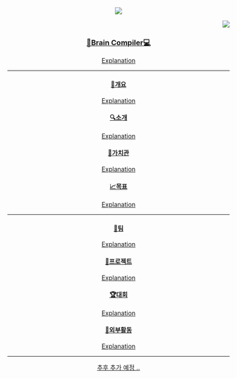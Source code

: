 <header>
  <img src="https://capsule-render.vercel.app/api?type=transparent&fontColor=000000&text=Brain-Compiler&height=150&fontSize=60&desc=Since%202022&descAlignY=75&descAlign=60" /><!-- 703ee5 -->
  <p align="right">
    <img src="https://img.shields.io/badge/Instagram-ff69b4?style=flat-square&logo=instagram&logoColor=white">
      <a href="https://www.instagram.com/brain._.compiler/" />
    </img>
  <p>
</ header>

<body>
  <div>
    <h3>🧠Brain Compiler💻</h3>
    <p>Explanation</p>
  </div>
  
  <hr />

  <div>
    <h4>📃개요</h4>
    <p>Explanation<p/>
  </div>
  
  <div>
    <h4>🔍소개</h4>
    <p>Explanation<p/>
  </div>
  
  <div>
    <h4>👤가치관</h4>
    <p>Explanation<p/>
  </div>
  
  <div>
    <h4>📈목표</h4>
    <p>Explanation<p/>
  </div>
  
  <hr />
  
   <div>
    <h4>🏢팀</h4>
    <p>Explanation<p/>
  </div>
  
  <div>
    <h4>📁프로젝트</h4>
    <p>Explanation<p/>
  </div>
  
  <div>
    <h4>🏆대회</h4>
    <p>Explanation<p/>
  </div>
  
  <div>
    <h4>🎫외부활동</h4>
    <p>Explanation<p/>
  </div>
  
  <hr />
  
  추후 추가 예정 ..
  
</body>
